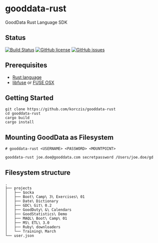 # gooddata-rust

GoodData Rust Language SDK

## Status

[![Build Status](https://travis-ci.org/korczis/gooddata-rust.svg?branch=master)](https://travis-ci.org/korczis/gooddata-rust)
[![GitHub license](https://img.shields.io/badge/license-MIT-blue.svg)](https://raw.githubusercontent.com/korczis/gooddata-rust/master/LICENSE)
[![GitHub issues](https://img.shields.io/github/issues/korczis/gooddata-rust.svg)](https://github.com/korczis/gooddata-rust/issues)

## Prerequisites

* [Rust language](https://www.rust-lang.org/)
* [libfuse](https://github.com/libfuse/libfuse) or [FUSE OSX](https://osxfuse.github.io/) 

## Getting Started

```
git clone https://github.com/korczis/gooddata-rust
cd gooddata-rust
cargo build
cargo install
```

## Mounting GoodData as Filesystem

```
# gooddata-rust <USERNAME> <PASSWORD> <MOUNTPOINT>

gooddata-rust joe.doe@gooddata.com secretpassword /Users/joe.doe/gd
```

## Filesystem structure

```
.
├── projects
│   ├── $ocka
│   ├── Boot\ Camp\ 3\ Exercises\ 01
│   ├── Date\ Dictionary
│   ├── GDC\ Git\ 0.2
│   ├── GoodDuty\ &\ Calendars
│   ├── GoodStatistics\ Demo
│   ├── MAQL\ Boot\ Camp\ 01
│   ├── MS\ ETL\ 3.0
│   ├── Ruby\ downloaders
│   └── Training\ March
└── user.json
```
